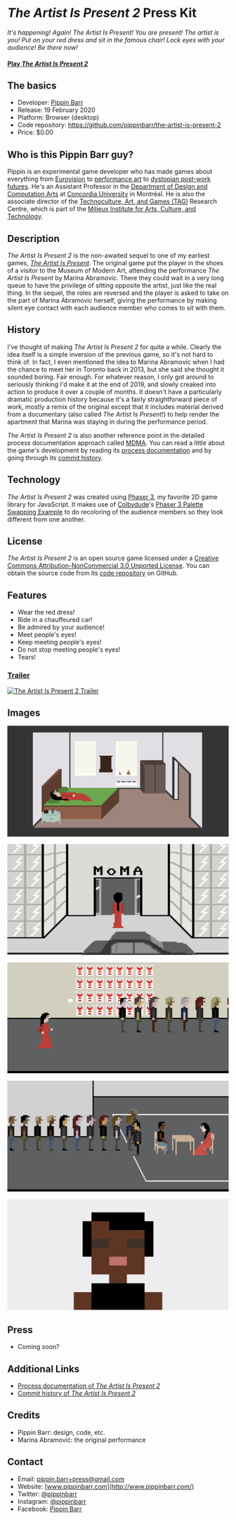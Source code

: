# _The Artist Is Present 2_ Press Kit

_It's happening! Again! The Artist Is Present! You are present! The artist is you! Put on your red dress and sit in the famous chair! Lock eyes with your audience! Be there now!_

#### [Play _The Artist Is Present 2_](https://pippinbarr.github.io/the-artist-is-present-2/)

## The basics

* Developer: [Pippin Barr](http://www.pippinbarr.com/)
* Release: 19 February 2020
* Platform: Browser (desktop)
* Code repository: https://github.com/pippinbarr/the-artist-is-present-2
* Price: $0.00

## Who is this Pippin Barr guy?

Pippin is an experimental game developer who has made games about everything from [Eurovision](http://www.pippinbarr.com/2012/03/27/epic-sax-game/) to [performance art](http://www.pippinbarr.com/2011/09/14/the-artist-is-present/) to [dystopian post-work futures](http://www.pippinbarr.com/games/2017/07/03/it-is-as-if-you-were-doing-work.html). He's an Assistant Professor in the [Department of Design and Computation Arts](http://www.concordia.ca/finearts/design.html) at [Concordia University](http://www.concordia.ca/) in Montréal. He is also the associate director of the [Technoculture, Art, and Games (TAG)](http://tag.hexagram.ca/) Research Centre, which is part of the [Milieux Institute for Arts, Culture, and Technology](http://milieux.concordia.ca/).

## Description

_The Artist Is Present 2_ is the non-awaited sequel to one of my earliest games, [_The Artist Is Present_](http://www.pippinbarr.com/2011/09/14/the-artist-is-present/). The original game put the player in the shoes of a visitor to the Museum of Modern Art, attending the performance _The Artist Is Present_ by Marina Abramovic. There they could wait in a very long queue to have the privilege of sitting opposite the artist, just like the real thing. In the sequel, the roles are reversed and the player is asked to take on the part of Marina Abramovic herself, giving the performance by making silent eye contact with each audience member who comes to sit with them.

## History

I've thought of making _The Artist Is Present 2_ for quite a while. Clearly the idea itself is a simple inversion of the previous game, so it's not hard to think of. In fact, I even mentioned the idea to Marina Abramovic when I had the chance to meet her in Toronto back in 2013, but she said she thought it sounded boring. Fair enough. For whatever reason, I only got around to seriously thinking I'd make it at the end of 2019, and slowly creaked into action to produce it over a couple of months. It doesn't have a particularly dramatic production history because it's a fairly straightforward piece of work, mostly a remix of the original except that it includes material derived from a documentary (also called _The Artist Is Present_!) to help render the apartment that Marina was staying in during the performance period.

_The Artist Is Present 2_ is also another reference point in the detailed process documentation approach called [MDMA](http://www.gamesasresearch.com/mdma). You can read a little about the game's development by reading its [process documentation](https://github.com/pippinbarr/the-artist-is-present-2/blob/master/process/README.md) and by going through its [commit history](https://github.com/pippinbarr/the-artist-is-present-2/commits/master).

## Technology

_The Artist Is Present 2_ was created using [Phaser 3](https://phaser.io), my favorite 2D game library for JavaScript. It makes use of [Colbydude](https://github.com/Colbydude)'s [Phaser 3 Palette Swapping Example](https://github.com/Colbydude/phaser-3-palette-swapping-example) to do recoloring of the audience members so they look different from one another.

## License

_The Artist Is Present 2_ is an open source game licensed under a [Creative Commons Attribution-NonCommercial 3.0 Unported License](http://creativecommons.org/licenses/by-nc/3.0/). You can obtain the source code from its [code repository](https://github.com/pippinbarr/the-artist-is-present-2) on GitHub.

## Features

- Wear the red dress!
- Ride in a chauffeured car!
- Be admired by your audience!
- Meet people's eyes!
- Keep meeting people's eyes!
- Do not stop meeting people's eyes!
- Tears!

### [Trailer](https://www.youtube.com/watch?v=XG8POzg0Rfo)

[![The Artist Is Present 2 Trailer](https://img.youtube.com/vi/XG8POzg0Rfo/0.jpg)](https://www.youtube.com/watch?v=XG8POzg0Rfo)

## Images

![](images/bedroom.png)  

![](images/moma-entrance.png)  

![](images/soup-cans.png)  

![](images/sitting.png)  

![](images/face.png)  

## Press

- Coming soon?

## Additional Links

- [Process documentation of _The Artist Is Present 2_](https://github.com/pippinbarr/the-artist-is-present-2/blob/master/process/README.md)
- [Commit history of _The Artist Is Present 2_](https://github.com/pippinbarr/the-artist-is-present-2/commits/master)

## Credits

- Pippin Barr: design, code, etc.
- Marina Abramović: the original performance

## Contact

* Email: [pippin.barr+press@gmail.com](mailto:pippin.barr+press@gmail.com)
* Website: [www.pippinbarr.com](http://www.pippinbarr.com/)
* Twitter: [@pippinbarr](https://www.twitter.com/pippinbarr)
* Instagram: [@pippinbarr](https://www.instagram.com/pippinbarr)
* Facebook: [Pippin Barr](http://www.facebook.com/pippin.barr)
